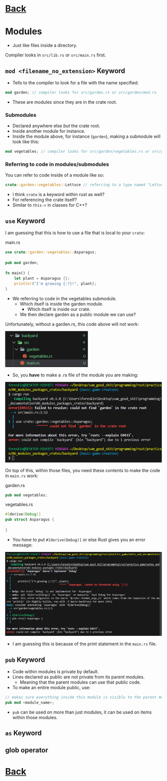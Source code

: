 #
# [Back](./../../README.md)

# Modules
* Just like files inside a directory.

Compiler looks in `src/lib.rs` or `src/main.rs` first.

## `mod <filename_no_extension>` Keyword
* Tells to the compiler to look for a file with the name specified.
```rs
mod garden; // compiler looks for src/garden.rs or src/garden/mod.rs
```
* These are modules since they are in the crate root.

### Submodules
* Declared anywhere else *but* the crate root.
* Inside another module for instance.
* Inside the module above, for instance (`garden`), making a submodule will look like this:
```rs
mod vegetables; // compiler looks for src/garden/vegetables.rs or src/garden/vegetables/mod.rs
```

### Referring to code in modules/submodules
You can refer to code inside of a module like so:
```rs
crate::garden::vegetables::Lettuce // referring to a type named "Lettuce" in the crate.
```
* I think `crate` is a keyword within rust as well?
* For referencing the crate itself?
* Similar to `this->` in classes for C++?

## `use` Keyword
I am guessing that this is how to use a file that is local to your `crate`:

main.rs
```rs
use crate::garden::vegetables::Asparagus;

pub mod garden;

fn main() {
    let plant = Asparagus {};
    println!("I'm growing {:?}!", plant);
}
```
* We referring to code in the vegetables submodule.
    * Which itself is inside the garden module.
        * Which itself is inside our crate.
    * We then declare garden as a public module we can use?

Unfortunately, without a garden.rs, this code above will not work:

![alt text](./images/bad_file_structure.png)
* So, you **have** to make a .rs file of the module you are making:

![alt text](./images/error_message.png)

On top of this, within those files, you need these contents to make the code in `main.rs` work:

garden.rs
```rs
pub mod vegetables;
```

vegetables.rs
```rs
#[derive(Debug)]
pub struct Asparagus {
    
}
```
* You *have* to put `#[derive(Debug)]` or else Rust gives you an error message:

![alt text](./images/implement_debug.png)
* I am guessing this is because of the print statement in the `main.rs` file.

## `pub` Keyword
* Code within modules is private by default.
* Lines declared as public are not private from its parent modules.
    * Meaning that the parent modules can use that public code.
* To make an entire module public, use:
```rs
// makes sure everything inside this module is visible to the parent module.
pub mod <module_name>;
```

* `pub` can be used on more than just modules, it can be used on items within those modules.

## `as`  Keyword

## glob operator

#
# [Back](./../../README.md)